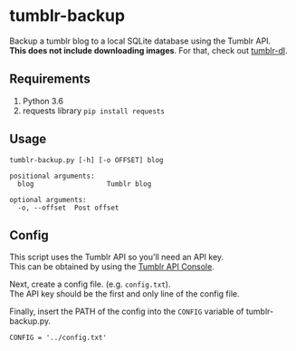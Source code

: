 # tumblr-backup
Backup a tumblr blog to a local SQLite database using the Tumblr API.  
**This does not include downloading images**. For that, check out [tumblr-dl](https://github.com/spambusters/tumblr-dl).  

## Requirements  
1. Python 3.6  
2. requests library `pip install requests`  

## Usage  
```
tumblr-backup.py [-h] [-o OFFSET] blog

positional arguments:
  blog                  Tumblr blog

optional arguments:
  -o, --offset  Post offset
```  

## Config  
This script uses the Tumblr API so you'll need an API key.  
This can be obtained by using the [Tumblr API Console](https://api.tumblr.com/console).  

Next, create a config file. (e.g. `config.txt`).  
The API key should be the first and only line of the config file.  

Finally, insert the PATH of the config into the `CONFIG` variable of tumblr-backup.py.  

```CONFIG = '../config.txt'```

